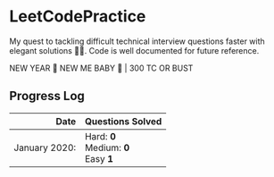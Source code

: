 # LeetCodePractice
My quest to tackling difficult technical interview questions faster with elegant solutions 👨‍💻. Code is well documented for future reference.

NEW YEAR 🎉 NEW ME BABY 👼 | 300 TC OR BUST
## Progress Log  
| Date | Questions Solved |   
| -: | :- |   
| January 2020: | Hard: **0**<br>Medium: **0**<br>Easy **1** |  

